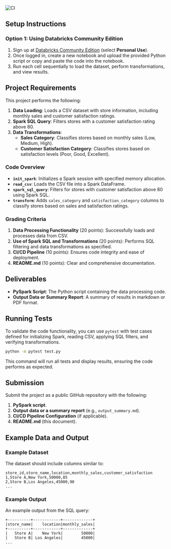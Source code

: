 ![CI](https://github.com/yuyue1999/Joey_assignment11/actions/workflows/CI.yml/badge.svg)


## Setup Instructions

### Option 1: Using Databricks Community Edition

1. Sign up at [Databricks Community Edition](https://community.cloud.databricks.com/) (select **Personal Use**).
2. Once logged in, create a new notebook and upload the provided Python script or copy and paste the code into the notebook.
3. Run each cell sequentially to load the dataset, perform transformations, and view results.

## Project Requirements

This project performs the following:

1. **Data Loading**: Loads a CSV dataset with store information, including monthly sales and customer satisfaction ratings.
2. **Spark SQL Query**: Filters stores with a customer satisfaction rating above 80.
3. **Data Transformations**:
   - **Sales Category**: Classifies stores based on monthly sales (Low, Medium, High).
   - **Customer Satisfaction Category**: Classifies stores based on satisfaction levels (Poor, Good, Excellent).
   
### Code Overview

- **`init_spark`**: Initializes a Spark session with specified memory allocation.
- **`read_csv`**: Loads the CSV file into a Spark DataFrame.
- **`spark_sql_query`**: Filters for stores with customer satisfaction above 80 using Spark SQL.
- **`transform`**: Adds `sales_category` and `satisfaction_category` columns to classify stores based on sales and satisfaction ratings.

### Grading Criteria

1. **Data Processing Functionality** (20 points): Successfully loads and processes data from CSV.
2. **Use of Spark SQL and Transformations** (20 points): Performs SQL filtering and data transformations as specified.
3. **CI/CD Pipeline** (10 points): Ensures code integrity and ease of deployment.
4. **README.md** (10 points): Clear and comprehensive documentation.

## Deliverables

- **PySpark Script**: The Python script containing the data processing code.
- **Output Data or Summary Report**: A summary of results in markdown or PDF format.

## Running Tests

To validate the code functionality, you can use `pytest` with test cases defined for initializing Spark, reading CSV, applying SQL filters, and verifying transformations.

```bash
python -m pytest test.py
```

This command will run all tests and display results, ensuring the code performs as expected.

## Submission

Submit the project as a public GitHub repository with the following:

1. **PySpark script**.
2. **Output data or a summary report** (e.g., `output_summary.md`).
3. **CI/CD Pipeline Configuration** (if applicable).
4. **README.md** (this document).

## Example Data and Output

### Example Dataset

The dataset should include columns similar to:

```csv
store_id,store_name,location,monthly_sales,customer_satisfaction
1,Store A,New York,50000,85
2,Store B,Los Angeles,45000,90
...
```

### Example Output

An example output from the SQL query:

```
+----------+------------+-------------+
|store_name|    location|monthly_sales|
+----------+------------+-------------+
|   Store A|    New York|        50000|
|   Store B| Los Angeles|        45000|
...
```
